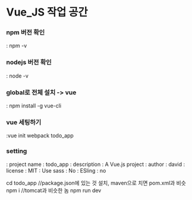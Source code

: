 # Vue_JS 작업 공간

### npm 버전 확인
 : npm -v 

### nodejs 버전 확인
 : node -v

### global로 전체 설치 -> vue
 : npm install -g vue-cli

### vue 세팅하기
 :vue init webpack todo_app

### setting
 : project name : todo_app
 : description : A Vue.js project
 : author : david
 : license : MIT
 : Use sass : No
 : ESling : no

 cd todo_app
 //package.json에 있는 것 설치, maven으로 치면 pom.xml과 비슷
 npm i
 //tomcat과 비슷한 놈
 npm run dev